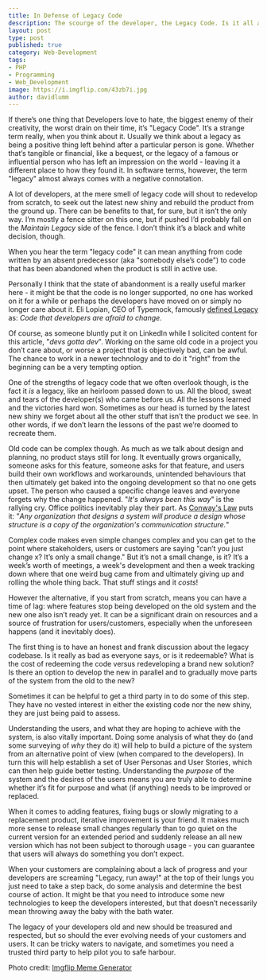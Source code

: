 ```yaml
---
title: In Defense of Legacy Code
description: The scourge of the developer, the Legacy Code. Is it all as bad as they say?
layout: post
type: post
published: true
category: Web-Development
tags:
- PHP
- Programming
- Web_Development
image: https://i.imgflip.com/43zb7i.jpg
author: davidlumm
---
```


If there’s one thing that Developers love to hate, the biggest enemy of their creativity, the worst drain on their time, it’s "Legacy Code". It’s a strange term really, when you think about it. Usually we think about a legacy as being a positive thing left behind after a particular person is gone. Whether that’s tangible or financial, like a bequest, or the legacy of a famous or influential person who has left an impression on the world - leaving it a different place to how they found it. In software terms, however, the term "legacy" almost always comes with a negative connotation.

A lot of developers, at the mere smell of legacy code will shout to redevelop from scratch, to seek out the latest new shiny and rebuild the product from the ground up. There can be benefits to that, for sure, but it isn’t the only way. I’m mostly a fence sitter on this one, but if pushed I’d probably fall on the _Maintain Legacy_ side of the fence. I don’t think it’s a black and white decision, though.

<!--more-->

When you hear the term "legacy code" it can mean anything from code written by an absent predecessor (aka "somebody else’s code") to code that has been abandoned when the product is still in active use.

Personally I think that the state of abandonment is a really useful marker here - it might be that the code is no longer supported, no one has worked on it for a while or perhaps the developers have moved on or simply no longer care about it. Eli Lopian, CEO of Typemock, famously [defined Legacy](https://dzone.com/articles/defining-legacy-code) as: _Code that developers are afraid to change_.

Of course, as someone bluntly put it on LinkedIn while I solicited content for this article, "_devs gotta dev_". Working on the same old code in a project you don’t care about, or worse a project that is objectively bad, can be awful. The chance to work in a newer technology and to do it "right" from the beginning can be a very tempting option.

One of the strengths of legacy code that we often overlook though, is the fact it _is_ a legacy, like an heirloom passed down to us. All the blood, sweat and tears of the developer(s) who came before us. All the lessons learned and the victories hard won. Sometimes as our head is turned by the latest new shiny we forget about all the other stuff that isn’t the product we see. In other words, if we don’t learn the lessons of the past we’re doomed to recreate them.

Old code can be complex though. As much as we talk about design and planning, no product stays still for long. It eventually grows organically, someone asks for this feature, someone asks for that feature, and users build their own workflows and workarounds, unintended behaviours that then ultimately get baked into the ongoing development so that no one gets upset. The person who caused a specific change leaves and everyone forgets why the change happened. "_It's always been this way_" is the rallying cry. Office politics inevitably play their part. As [Conway's Law](https://en.wikipedia.org/wiki/Conway%27s_law) puts it: "_Any organization that designs a system will produce a design whose structure is a copy of the organization's communication structure._"

Complex code makes even simple changes complex and you can get to the point where stakeholders, users or customers are saying "can’t you just change x? It’s only a small change." But it’s not a small change, is it? It’s a week’s worth of meetings, a week's development and then a week tracking down where that one weird bug came from and ultimately giving up and rolling the whole thing back. That stuff stings and it _costs_!

However the alternative, if you start from scratch, means you can have a time of lag: where features stop being developed on the old system and the new one also isn’t ready yet. It can be a significant drain on resources and a source of frustration for users/customers, especially when the unforeseen happens (and it inevitably does).

The first thing is to have an honest and frank discussion about the legacy codebase. Is it really as bad as everyone says, or is it redeemable? What is the cost of redeeming the code versus redeveloping a brand new solution? Is there an option to develop the new in parallel and to gradually move parts of the system from the old to the new?

Sometimes it can be helpful to get a third party in to do some of this step. They have no vested interest in either the existing code nor the new shiny, they are just being paid to assess.

Understanding the users, and what they are hoping to achieve with the system, is also vitally important. Doing some analysis of what they do (and some surveying of _why_ they do it) will help to build a picture of the system from an alternative point of view (when compared to the developers). In turn this will help establish a set of User Personas and User Stories, which can then help guide better testing. Understanding the _purpose_ of the system and the desires of the users means you are truly able to determine whether it’s fit for purpose and what (if anything) needs to be improved or replaced.

When it comes to adding features, fixing bugs or slowly migrating to a replacement product, iterative improvement is your friend. It makes much more sense to release small changes regularly than to go quiet on the current version for an extended period and suddenly release an all new version which has not been subject to thorough usage - you can guarantee that users will always do something you don’t expect.

When your customers are complaining about a lack of progress and your developers are screaming "Legacy, run away!" at the top of their lungs you just need to take a step back, do some analysis and determine the best course of action. It might be that you need to introduce some new technologies to keep the developers interested, but that doesn’t necessarily mean throwing away the baby with the bath water.

The legacy of your developers old and new should be treasured and respected, but so should the ever evolving needs of your customers and users. It can be tricky waters to navigate, and sometimes you need a trusted third party to help pilot you to safe harbour.

Photo credit: [Imgflip Meme Generator](https://imgflip.com/i/43zb7i)
